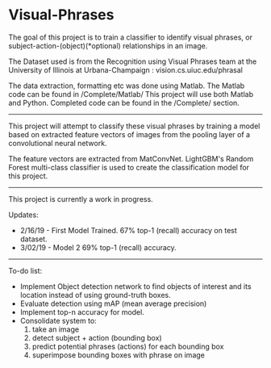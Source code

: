 # Visual-Phrases

The goal of this project is to train a classifier to identify visual phrases, or subject-action-(object)(*optional) relationships in an image.

The Dataset used is from the Recognition using Visual Phrases team at the University of Illinois at Urbana-Champaign : vision.cs.uiuc.edu/phrasal

The data extraction, formatting etc was done using Matlab. The Matlab code can be found in /Complete/Matlab/
This project will use both Matlab and Python. Completed code can be found in the /Complete/ section.  

___
This project will attempt to classify these visual phrases by training a model based 
on extracted feature vectors of images from the pooling layer of a convolutional neural network.

The feature vectors are extracted from MatConvNet.
LightGBM's Random Forest multi-class classifier is used to create the classification model for this project.
___
This project is currently a work in progress.

Updates: 
- 2/16/19 - First Model Trained. 67% top-1 (recall) accuracy on test dataset.
- 3/02/19 - Model 2 69% top-1 (recall) accuracy.

___

To-do list: 
- Implement Object detection network to find objects of interest and its location instead of using ground-truth boxes.
- Evaluate detection using mAP (mean average precision) 
- Implement top-n accuracy for model. 
- Consolidate system to:
	1) take an image
	2) detect subject + action (bounding box) 
	3) predict potential phrases (actions) for each bounding box
	4) superimpose bounding boxes with phrase on image

